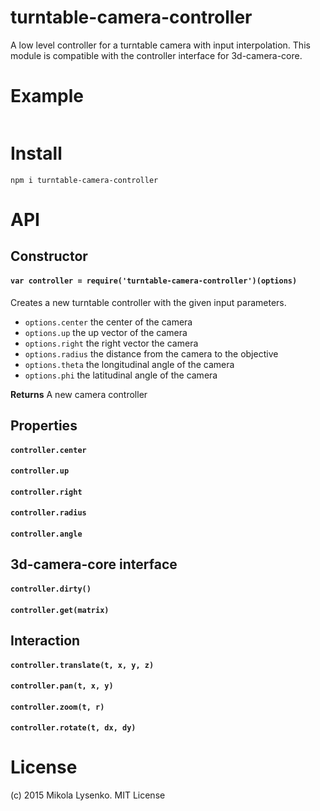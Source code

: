 # turntable-camera-controller

A low level controller for a turntable camera with input interpolation.  This module is compatible with the controller interface for 3d-camera-core.

# Example

```javascript
```

# Install

```
npm i turntable-camera-controller
```

# API

## Constructor

#### `var controller = require('turntable-camera-controller')(options)`
Creates a new turntable controller with the given input parameters.

* `options.center` the center of the camera
* `options.up` the up vector of the camera
* `options.right` the right vector the camera
* `options.radius` the distance from the camera to the objective
* `options.theta` the longitudinal angle of the camera
* `options.phi` the latitudinal angle of the camera

**Returns** A new camera controller

## Properties

#### `controller.center`

#### `controller.up`

#### `controller.right`

#### `controller.radius`

#### `controller.angle`


## 3d-camera-core interface

#### `controller.dirty()`

#### `controller.get(matrix)`


## Interaction

#### `controller.translate(t, x, y, z)`

#### `controller.pan(t, x, y)`

#### `controller.zoom(t, r)`

#### `controller.rotate(t, dx, dy)`

# License
(c) 2015 Mikola Lysenko. MIT License